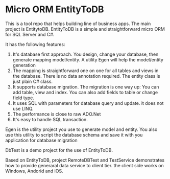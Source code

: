 # Micro ORM EntityToDB
This is a tool repo that helps building line of business apps. The main project is EntitytoDB. EntityToDB is a simple and straightforward micro ORM for SQL Server and C#.

It has the following features:

  1. It's database first approach. You design, change your database, then generate mapping model/entity. A utility Egen will help the model/entity generation
  2. The mapping is straightforward one on one for all tables and views in the database.  There is no data annotation required. The entity class is just plain C# class.
  3. It supports database migration. The migration is one way up: You can add table, view and index. You can also add fields to table or change field type. 
  4. It uses SQL with parameters for database query and update. it does not use LINQ.
  5. The performance is close to raw ADO.Net
  6. It's easy to handle SQL transaction.

Egen is the utility project you use to generate model and entity. You also use this utility to script the database schema and save it with you application for database migration

DbTest is a demo project for the use of EntityToDB.

Based on EntityToDB, project RemoteDBTest and TestService demonstrates how to provide generaral data service to client tier. the client side works on Windows, Andorid and iOS.

